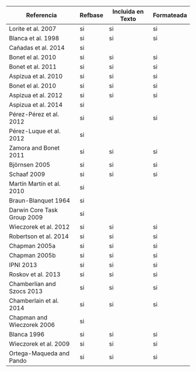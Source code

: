 | Referencia                  | Refbase | Incluida en Texto | Formateada | 
|-----------------------------|----| ----| ----| 
| Lorite et al. 2007          | si | si | si | 
| Blanca et al. 1998          | si | si | si |  
| Cañadas et al. 2014         | si | | | 
| Bonet el al. 2010           | si | si | si | 
| Bonet et al. 2011           | si | si | si | 
| Aspizua et al. 2010         | si | si | si |
| Bonet el al. 2010           | si | si | si | 
| Aspizua et al. 2012         | si | si | si | 
| Aspizua et al. 2014         | si | | | 
| Pérez-Pérez et al. 2012     | si | si | si | 
| Pérez-Luque et al. 2012     | si | | | 
| Zamora and Bonet 2011       | si | si | si | 
| Björnsen 2005               | si | si | si | 
| Schaaf 2009                 | si | si | si | 
| Martín Martín et al. 2010   | si | | | 
| Braun-Blanquet 1964         | si | | | 
| Darwin Core Task Group 2009 | si | | | 
| Wieczorek et al. 2012       | si | si | si | 
| Robertson et al. 2014       | si | si | si | 
| Chapman 2005a               | si | si | si | 
| Chapman 2005b               | si | si | si | 
| IPNI 2013                   | si | si | si | 
| Roskov et al. 2013          | si | si | si | 
| Chamberlian and Szocs 2013  | si | si | si | 
| Chamberlain et al. 2014     | si | si | si | 
| Chapman and Wieczorek 2006  | si | | | 
| Blanca 1996                 | si | si | si | 
| Wieczorek et al. 2009       | si | si | si | 
| Ortega-Maqueda and Pando    | si | si | si | 


